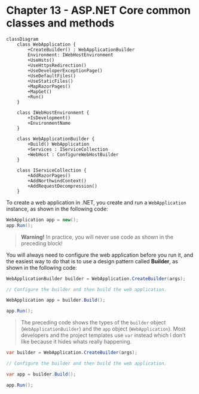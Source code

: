# Chapter 13 - ASP.NET Core common classes and methods

```mermaid
classDiagram
    class WebApplication {
        +CreateBuilder() : WebApplicationBuilder
        Environment: IWebHostEnvironment
        +UseHsts()
        +UseHttpsRedirection()
        +UseDeveloperExceptionPage()
        +UseDefaultFiles()
        +UseStaticFiles()
        +MapRazorPages()
        +MapGet()
        +Run()
    }
    
    class IWebHostEnvironment {
        +IsDevelopment()
        +EnvironmentName
    }
    
    class WebApplicationBuilder {
        +Build() WebApplication
        +Services : IServiceCollection
        +WebHost : ConfigureWebHostBuilder
    }

    class IServiceCollection {
        +AddRazorPages()
        +AddNorthwindContext()
        +AddRequestDecompression()
    }
```

To create a web application in .NET, you create and run a `WebApplication` instance, as shown in the following code:
```cs
WebApplication app = new();
app.Run();
```
> **Warning!** In practice, you will never use code as shown in the preceding block!

You will always need to configure the web application before you run it, and the easiest way to do that is to use a design pattern called **Builder**, as shown in the following code:
```cs
WebApplicationBuilder builder = WebApplication.CreateBuilder(args);

// Configure the builder and then build the web application.

WebApplication app = builder.Build();

app.Run();
```

> The preceding code shows the types of the `builder` object (`WebApplicationBuilder`) and the `app` object (`WebApplication`). Most developers and the project templates use `var` instead which I don't like because it hides whats really happening.

```cs
var builder = WebApplication.CreateBuilder(args);

// Configure the builder and then build the web application.

var app = builder.Build();

app.Run();
```

